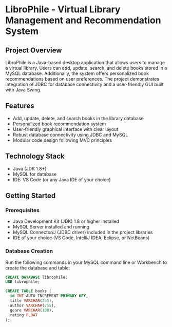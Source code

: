 # LibroPhile - Virtual Library Management and Recommendation System

## Project Overview
LibroPhile is a Java-based desktop application that allows users to manage a virtual library. Users can add, update, search, and delete books stored in a MySQL database. Additionally, the system offers personalized book recommendations based on user preferences. The project demonstrates integration of JDBC for database connectivity and a user-friendly GUI built with Java Swing.

## Features
- Add, update, delete, and search books in the library database
- Personalized book recommendation system
- User-friendly graphical interface with clear layout
- Robust database connectivity using JDBC and MySQL
- Modular code design following MVC principles

## Technology Stack
- Java (JDK 1.8+)
- MySQL for database
- IDE: VS Code (or any Java IDE of your choice)

## Getting Started

### Prerequisites
- Java Development Kit (JDK) 1.8 or higher installed
- MySQL Server installed and running
- MySQL Connector/J (JDBC driver) included in the project libraries
- IDE of your choice (VS Code, IntelliJ IDEA, Eclipse, or NetBeans)

### Database Creation
Run the following commands in your MySQL command line or Workbench to create the database and table:

```sql
CREATE DATABASE librophile;
USE librophile;

CREATE TABLE books (
  id INT AUTO_INCREMENT PRIMARY KEY,
  title VARCHAR(255),
  author VARCHAR(255),
  genre VARCHAR(100),
  rating FLOAT
);
